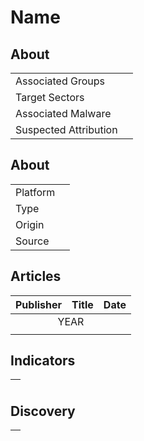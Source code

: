 <h1>Name</h1>

<h2>About</h2>
<table>
  <tr>
    <td>Associated Groups</td>
    <td></td>
  </tr>
  <tr>
    <td>Target Sectors</td>
    <td></td>
  </tr>
  <tr>
    <td>Associated Malware</td>
    <td></td>
  </tr>
  <tr>
    <td>Suspected Attribution</td>
    <td></td>
  </tr>
</table>

<h2>About</h2>
<table>
  <tr>
    <td>Platform</td>
    <td></td>
  </tr>
  <tr>
    <td>Type</td>
    <td></td>
  </tr>
  <tr>
    <td>Origin</td>
    <td></td>
  </tr>
  <tr>
    <td>Source</td>
    <td>
      <a href=""></a>
    </td>
  </tr>
</table>

<h2>Articles</h2>
<table>
  <thead>
    <tr>
      <th>Publisher</th>
      <th>Title</th>
      <th>Date</th>
    </tr>
  </thead>
  <tbody>
    <tr>
      <td colspan="100" align="center">YEAR</td>
    </tr>
    <tr>
      <td>
        <a href=""></a>
      </td>
      <td></td>
      <td></td>
    </tr>
  </tbody>
</table>


<h2>Indicators</h2>
<table>
  <thead>
    <tr>
      <th>
        <a href=""></a>
      </th>
    </tr>
  </thead>
</table>


<h2>Discovery</h2>
<table>
  <thead>
    <tr>
      <th>
        <a href=""></a>
      </th>
   </tr>
  </thead>
</table>
